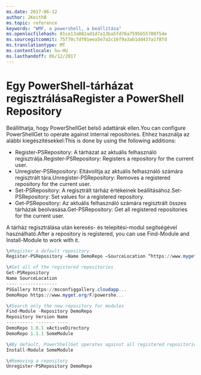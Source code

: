 ```yaml
---
ms.date: 2017-06-12
author: JKeithB
ms.topic: reference
keywords: "WMF, a powershell, a beállítása"
ms.openlocfilehash: 81ce13a082ad1d7a13ba5fd76a7595b55708f54e
ms.sourcegitcommit: 75f70c7df01eea5e7a2c16f9a3ab1dd437a1f8fd
ms.translationtype: MT
ms.contentlocale: hu-HU
ms.lasthandoff: 06/12/2017
---
```

# <a name="register-a-powershell-repository"></a><span data-ttu-id="c3cc2-102">Egy PowerShell-tárházat regisztrálása</span><span class="sxs-lookup"><span data-stu-id="c3cc2-102">Register a PowerShell Repository</span></span>
<span data-ttu-id="c3cc2-103">Beállíthatja, hogy PowerShellGet belső adattárak ellen.</span><span class="sxs-lookup"><span data-stu-id="c3cc2-103">You can configure PowerShellGet to operate against internal repositories.</span></span> <span data-ttu-id="c3cc2-104">Ehhez használja az alábbi kiegészítésekkel:</span><span class="sxs-lookup"><span data-stu-id="c3cc2-104">This is done by using the following additions:</span></span>
- <span data-ttu-id="c3cc2-105">Register-PSRepository: A tárházat az aktuális felhasználó regisztrálja.</span><span class="sxs-lookup"><span data-stu-id="c3cc2-105">Register-PSRepository: Registers a repository for the current user.</span></span>
- <span data-ttu-id="c3cc2-106">Unregister-PSRepository: Eltávolítja az aktuális felhasználó számára regisztrált tára.</span><span class="sxs-lookup"><span data-stu-id="c3cc2-106">Unregister-PSRepository: Removes a registered repository for the current user.</span></span>
- <span data-ttu-id="c3cc2-107">Set-PSRepository: A regisztrált tárház értékeinek beállításához.</span><span class="sxs-lookup"><span data-stu-id="c3cc2-107">Set-PSRepository: Set values for a registered repository.</span></span>
- <span data-ttu-id="c3cc2-108">Get-PSRepository: Az aktuális felhasználó számára regisztrált összes tárházak beolvasása.</span><span class="sxs-lookup"><span data-stu-id="c3cc2-108">Get-PSRepository: Get all registered repositories for the current user.</span></span>

<span data-ttu-id="c3cc2-109">A tárház regisztrálása után keresés- és telepítési-modul segítségével használható.</span><span class="sxs-lookup"><span data-stu-id="c3cc2-109">After a repository is registered, you can use Find-Module and Install-Module to work with it.</span></span>

```powershell
\#Register a default repository
Register-PSRepository –Name DemoRepo –SourceLocation “https://www.myget.org/F/powershellgetdemo/api/v2” –PublishLocation “<https://www.myget.org/F/powershellgetdemo/api/v2>/package” –InstallationPolicy –Trusted

\#Get all of the registered repositories
Get-PSRepository
Name SourceLocation
---- --------------
PSGallery https://msconfiggallery.cloudapp...
DemoRepo https://www.myget.org/F/powershe...

\#Search only the new repository for modules
Find-Module -Repository DemoRepo
Repository Version Name
---------- ------- ----
DemoRepo 1.0.1 xActiveDirectory
DemoRepo 1.1.1 SomeModule

\#By default, PowerShellGet operates against all registered repositories when none is specified. In this example, the “SomeModule” module is installed from the DemoRepo.
Install-Module SomeModule

\#Removing a repository
Unregister-PSRepository DemoRepo
```

